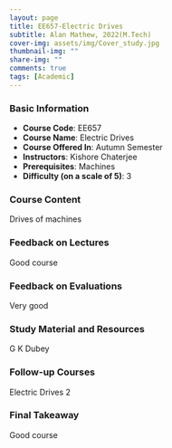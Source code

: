 ```yaml
---
layout: page
title: EE657-Electric Drives
subtitle: Alan Mathew, 2022(M.Tech)
cover-img: assets/img/Cover_study.jpg
thumbnail-img: ""
share-img: ""
comments: true
tags: [Academic]
---
```


### Basic Information

- **Course Code**: EE657
- **Course Name**: Electric Drives
- **Course Offered In**: Autumn Semester
- **Instructors**: Kishore Chaterjee
- **Prerequisites**: Machines
- **Difficulty (on a scale of 5)**: 3

### Course Content


Drives of machines
### Feedback on Lectures


Good course
### Feedback on Evaluations


Very good
### Study Material and Resources


G K Dubey
### Follow-up Courses


Electric Drives 2
### Final Takeaway


Good course